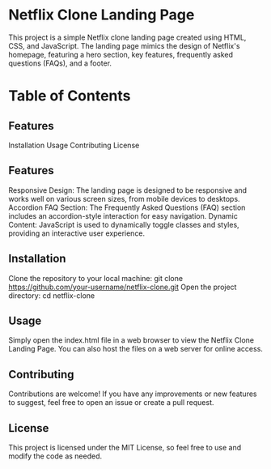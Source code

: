 # Netflix Clone Landing Page
This project is a simple Netflix clone landing page created using HTML, CSS, and JavaScript. The landing page mimics the design of Netflix's homepage, featuring a hero section, key features, frequently asked questions (FAQs), and a footer.

# Table of Contents

## Features
Installation
Usage
Contributing
License

## Features
Responsive Design: The landing page is designed to be responsive and works well on various screen sizes, from mobile devices to desktops.
Accordion FAQ Section: The Frequently Asked Questions (FAQ) section includes an accordion-style interaction for easy navigation.
Dynamic Content: JavaScript is used to dynamically toggle classes and styles, providing an interactive user experience.

## Installation
Clone the repository to your local machine:
git clone https://github.com/your-username/netflix-clone.git
Open the project directory:
cd netflix-clone

## Usage
Simply open the index.html file in a web browser to view the Netflix Clone Landing Page. You can also host the files on a web server for online access.

## Contributing
Contributions are welcome! If you have any improvements or new features to suggest, feel free to open an issue or create a pull request.

## License
This project is licensed under the MIT License, so feel free to use and modify the code as needed.

